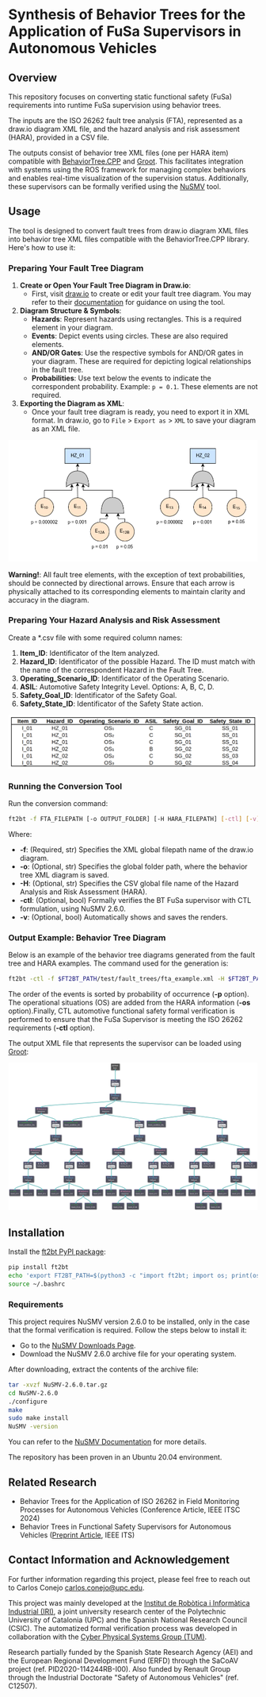 # Synthesis of Behavior Trees for the Application of FuSa Supervisors in Autonomous Vehicles

## Overview

This repository focuses on converting static functional safety (FuSa) requirements into runtime FuSa supervision using behavior trees.

The inputs are the ISO 26262 fault tree analysis (FTA), represented as a draw.io diagram XML file, and the hazard analysis and risk assessment (HARA), provided in a CSV file.

The outputs consist of behavior tree XML files (one per HARA item) compatible with [BehaviorTree.CPP](https://www.behaviortree.dev/docs/3.8/intro) and [Groot](https://github.com/BehaviorTree/Groot/tree/1.0.0). This facilitates integration with systems using the ROS framework for managing complex behaviors and enables real-time visualization of the supervision status. Additionally, these supervisors can be formally verified using the [NuSMV](https://nusmv.fbk.eu/) tool.

## Usage

The tool is designed to convert fault trees from draw.io diagram XML files into behavior tree XML files compatible with the BehaviorTree.CPP library. Here's how to use it:

### Preparing Your Fault Tree Diagram

1. **Create or Open Your Fault Tree Diagram in Draw.io**:
    - First, visit [draw.io](https://draw.io/) to create or edit your fault tree diagram. You may refer to their [documentation](https://www.drawio.com/doc/) for guidance on using the tool.
2. **Diagram Structure & Symbols**:
    - **Hazards**: Represent hazards using rectangles. This is a required element in your diagram.
    - **Events**: Depict events using circles. These are also required elements.
    - **AND/OR Gates**: Use the respective symbols for AND/OR gates in your diagram. These are required for depicting logical relationships in the fault tree.
    - **Probabilities**: Use text below the events to indicate the correspondent probability. Example: `p = 0.1`. These elements are not required.
3. **Exporting the Diagram as XML**:
    - Once your fault tree diagram is ready, you need to export it in XML format. In draw.io, go to `File` > `Export as` > `XML` to save your diagram as an XML file.

<p align="center">
  <img src="https://raw.githubusercontent.com/cconejob/ft2bt_converter/master/ft2bt/test/fault_trees/fta_example.png" alt="Fault Tree Example">
</p>

**Warning!**: All fault tree elements, with the exception of text probabilities, should be connected by directional arrows. Ensure that each arrow is physically attached to its corresponding elements to maintain clarity and accuracy in the diagram.

### Preparing Your Hazard Analysis and Risk Assessment

Create a *.csv file with some required column names:

1. **Item_ID**: Identificator of the Item analyzed.
2. **Hazard_ID**:  Identificator of the possible Hazard. The ID must match with the name of the correspondent Hazard in the Fault Tree.
3. **Operating_Scenario_ID**: Identificator of the Operating Scenario.
4. **ASIL**: Automotive Safety Integrity Level. Options: A, B, C, D.
5. **Safety_Goal_ID**: Identificator of the Safety Goal.
6. **Safety_State_ID**: Identificator of the Safety State action.

<p align="center">
  <img src="https://raw.githubusercontent.com/cconejob/ft2bt_converter/master/ft2bt/test/hara/hara_example.png" alt="HARA Example">
</p>

### Running the Conversion Tool

Run the conversion command:

```bash
ft2bt -f FTA_FILEPATH [-o OUTPUT_FOLDER] [-H HARA_FILEPATH] [-ctl] [-v]
```

Where:

- **-f**: (Required, str) Specifies the XML global filepath name of the draw.io diagram.
- **-o**: (Optional, str) Specifies the global folder path, where the behavior tree XML diagram is saved.
- **-H**: (Optional, str) Specifies the CSV global file name of the Hazard Analysis and Risk Assessment (HARA).
- **-ctl**: (Optional, bool) Formally verifies the BT FuSa supervisor with CTL formulation, using NuSMV 2.6.0.
- **-v**: (Optional, bool) Automatically shows and saves the renders.

### Output Example: Behavior Tree Diagram

Below is an example of the behavior tree diagrams generated from the fault tree and HARA examples. The command used for the generation is:

```bash
ft2bt -ctl -f $FT2BT_PATH/test/fault_trees/fta_example.xml -H $FT2BT_PATH/test/hara/hara_example.csv -o $FT2BT_PATH/test/behavior_trees
```

The order of the events is sorted by probability of occurrence (**-p** option). The operational situations (OS) are added from the HARA information (**-os** option).Finally, CTL automotive functional safety formal verification is performed to ensure that the FuSa Supervisor is meeting the ISO 26262 requirements (**-ctl** option).

The output XML file that represents the supervisor can be loaded using [Groot](https://github.com/BehaviorTree/Groot):

<p align="center">
  <img src="https://raw.githubusercontent.com/cconejob/ft2bt_converter/master/ft2bt/test/behavior_trees/render/BT_hz_01.svg" alt="Behavior Tree Conversion Example"> <!-- or you can set the height instead -->
</p>

## Installation

Install the [ft2bt PyPI package](https://pypi.org/project/ft2bt/):

```bash
pip install ft2bt
echo 'export FT2BT_PATH=$(python3 -c "import ft2bt; import os; print(os.path.dirname(ft2bt.__file__))")' >> ~/.bashrc
source ~/.bashrc
```

### Requirements

This project requires NuSMV version 2.6.0 to be installed, only in the case that the formal verification is required. Follow the steps below to install it:

- Go to the [NuSMV Downloads Page](https://nusmv.fbk.eu/downloads.html).
- Download the NuSMV 2.6.0 archive file for your operating system.

After downloading, extract the contents of the archive file:

```bash
tar -xvzf NuSMV-2.6.0.tar.gz
cd NuSMV-2.6.0
./configure
make
sudo make install
NuSMV -version
```

You can refer to the [NuSMV Documentation](https://nusmv.fbk.eu/userman/v26/nusmv.pdf) for more details.

The repository has been proven in an Ubuntu 20.04 environment.

## Related Research

- Behavior Trees for the Application of ISO 26262 in Field Monitoring Processes for Autonomous Vehicles (Conference Article, IEEE ITSC 2024)
- Behavior Trees in Functional Safety Supervisors for Autonomous Vehicles ([Preprint Article](https://arxiv.org/abs/2410.02469), IEEE ITS)

## Contact Information and Acknowledgement

For further information regarding this project, please feel free to reach out to Carlos Conejo [carlos.conejo@upc.edu](mailto:carlos.conejo@upc.edu).

This project was mainly developed at the [Institut de Robòtica i Informàtica Industrial (IRI)](https://www.iri.upc.edu/), a joint university research center of the Polytechnic University of Catalonia (UPC) and the Spanish National Research Council (CSIC). The automatized formal verification process was developed in collaboration with the  [Cyber Physical Systems Group (TUM)](https://www.ce.cit.tum.de/cps/home/).

Research partially funded by the Spanish State Research Agency (AEI) and the European Regional Development Fund (ERFD) through the SaCoAV project (ref. PID2020-114244RB-I00). Also funded by Renault Group through the Industrial Doctorate "Safety of Autonomous Vehicles" (ref. C12507).
